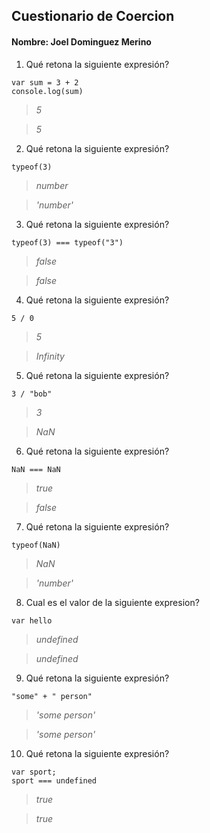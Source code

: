 ## Cuestionario de Coercion
#### Nombre: Joel Dominguez Merino

1. Qué retona la siguiente expresión?
```
var sum = 3 + 2
console.log(sum)
```

> _5_

> _5_

2. Qué retona la siguiente expresión?
```
typeof(3)
```

> _number_

> _'number'_

3. Qué retona la siguiente expresión?
```
typeof(3) === typeof("3")
```

> _false_

> _false_

4. Qué retona la siguiente expresión?
```
5 / 0
```

> _5_

> _Infinity_

5. Qué retona la siguiente expresión?
```
3 / "bob"
```

> _3_

> _NaN_

6. Qué retona la siguiente expresión?
```
NaN === NaN
```

> _true_

> _false_

7. Qué retona la siguiente expresión?
```
typeof(NaN)
```

> _NaN_

> _'number'_

8. Cual es el valor de la siguiente expresion?
```
var hello
```

> _undefined_

> _undefined_

9. Qué retona la siguiente expresión?
```
"some" + " person"
```

> _'some person'_

> _'some person'_

10. Qué retona la siguiente expresión?
```
var sport; 
sport === undefined
```

> _true_

> _true_


